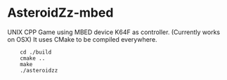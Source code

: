 # AsteroidZz-mbed

UNIX CPP Game using MBED device K64F as controller. (Currently works on OSX)
It uses CMake to be compiled everywhere.

```
	cd ./build
	cmake ..
	make
	./asteroidzz
```
